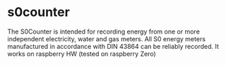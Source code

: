 # s0counter

The S0Counter is intended for recording energy from one or more independent electricity, water and gas meters. All S0 energy meters manufactured in accordance with DIN 43864 can be reliably recorded.
It works on raspberry HW (tested on raspberry Zero)

